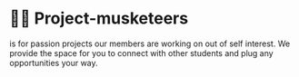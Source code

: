 # 👩‍💻 Project-musketeers
is for passion projects our members are working on out of self interest. We provide the space for you to connect with other students and plug any opportunities your way.
